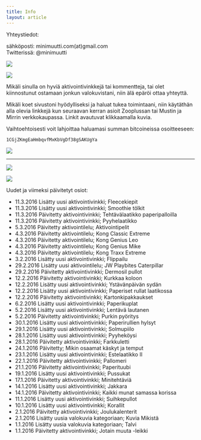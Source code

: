 ```yaml
---
title: Info
layout: article
---
```


Yhteystiedot:

sähköposti: minimuutti.com(at)gmail.com<br/>
Twitterissä: @minimuutti

[![](https://dl.dropboxusercontent.com/sh/ea1wtnz7z734o12/AADN3gQnG6WMsOFYQTpumxJda/muut/Twitter%20logo_40.jpg)](https://twitter.com/minimuutti)

![](https://lh3.googleusercontent.com/rUi_U-5Iu5bgA0h60ykYVrw8kV3k10DMccmLkt_t2Vs=w245)

Mikäli sinulla on hyviä aktivointivinkkejä tai kommentteja, tai olet kiinnostunut ostamaan jonkun valokuvistani, niin älä epäröi ottaa yhteyttä.

Mikäli koet sivustoni hyödylliseksi ja haluat tukea toimintaani, niin käytäthän alla olevia linkkejä kun seuraavan kerran asioit Zooplussan tai Mustin ja Mirrin verkkokaupassa. Linkit avautuvat klikkaamalla kuvia.

Vaihtoehtoisesti voit lahjoittaa haluamasi summan bitcoineissa osoitteeseen:

	1CGjZKmgEaHmbqvfMxKbVgDf38gSAKUgYa

![](https://dl.dropboxusercontent.com/sh/ea1wtnz7z734o12/AABJ4id2qnwExeeaa1empjHfa/muut/matkassa%20mukana.jpg)

---

[![](https://lh3.googleusercontent.com/MKwfsbFq7uu2wQQcpBMKzbeTWG_X6GHIw91FFzQ2LGw=w447)](http://clk.tradedoubler.com/click?p(210840)a(2526211)g(19927404)url(http://www.zooplus.fi/))

[![](https://lh3.googleusercontent.com/UZD-YzdoKAGryUkQuoqAk57k_KeHYAZov20i14umJcM=w447)](http://clk.tradedoubler.com/click?p(240480)a(2526211)g(21401374)url(https://www.mustijamirri.fi/))

Uudet ja viimeksi päivitetyt osiot:

* 11.3.2016 Lisätty uusi aktivointivinkki; Fleecekiepit
* 11.3.2016 Lisätty uusi aktivointivinkki; Smoothie tölkit
* 11.3.2016 Päivitetty aktivointivinkki; Tehtävälaatikko paperipalloilla
* 11.3.2016 Päivitetty aktivointivinkki; Pyyhelaatikko
* 5.3.2016 Päivitetty aktivointilelu; Aktivointipelit
* 4.3.2016 Päivitetty aktivointilelu; Kong Classic Extreme
* 4.3.2016 Päivitetty aktivointilelu; Kong Genius Leo
* 4.3.2016 Päivitetty aktivointilelu; Kong Genius Mike
* 4.3.2016 Päivitetty aktivointilelu; Kong Traxx Extreme
* 3.2.2016 Lisätty uusi aktivointivinkki; Flippailu
* 29.2.2016 Lisätty uusi aktivointilelu; JW Playbites Caterpillar
* 29.2.2016 Päivitetty aktivointivinkki; Dermosil pullot
* 12.2.2016 Päivitetty aktivointivinkki; Kurkkaa koloon
* 12.2.2016 Lisätty uusi aktivointivinkki; Ystävänpäivän sydän
* 12.2.2016 Lisätty uusi aktivointivinkki; Paperiset rullat laatikossa
* 12.2.2016 Päivitetty aktivointivinkki; Kartonkipakkaukset
* 6.2.2016 Lisätty uusi aktivointivinkki; Paperikuplat
* 5.2.2016 Lisätty uusi aktivointivinkki; Lentävä lautanen
* 5.2.2016 Päivitetty aktivointivinkki; Purkin pyöritys
* 30.1.2016 Lisätty uusi aktivointivinkki; Paperirullien hylsyt
* 29.1.2016 Lisätty uusi aktivointivinkki; Solmupiilo
* 28.1.2016 Lisätty uusi aktivointivinkki; Pyyheköysi
* 28.1.2016 Päivitetty aktivointivinkki; Farkkuletti
* 24.1.2016 Päivitetty; Mikin osaamat käskyt ja temput
* 23.1.2016 Lisätty uusi aktivointivinkki; Estelaatikko II
* 22.1.2016 Päivitetty aktivointivinkki; Pallomeri
* 21.1.2016 Päivitetty aktivointivinkki; Paperituubi
* 19.1.2016 Lisätty uusi aktivointivinkki; Pussukat
* 17.1.2016 Päivitetty aktivointivinkki; Minitehtäviä
* 14.1.2016 Lisätty uusi aktivointivinkki; Jakkara
* 14.1.2016 Päivitetty aktivointivinkki; Kaikki munat samassa korissa
* 11.1.2016 Lisätty uusi aktivointivinkki; Suihkepullot
* 10.1.2016 Lisätty uusi aktivointivinkki; Korallit
* 2.1.2016 Päivitetty aktivointivinkki; Joulukalenterit
* 2.1.2016 Lisätty uusia valokuvia kategoriaan; Kuvia Mikistä
* 1.1.2016 Lisätty uusia valokuvia kategoriaan; Talvi
* 1.1.2016 Päivitetty aktivointivinkki; Jotain muuta -leikki

